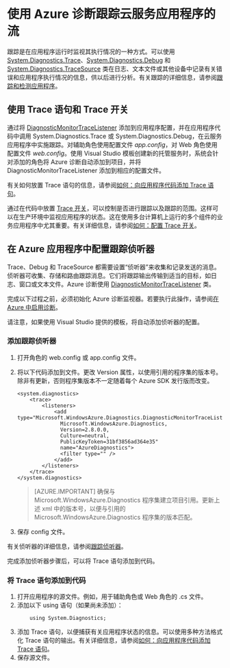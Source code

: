 <properties
	pageTitle="使用 Azure 诊断跟踪云服务应用程序中的流 | Azure"
	description="将跟踪消息添加到 Azure 应用程序，以帮助调试、性能度量、监视和流量分析等。"
	services="cloud-services"
	documentationCenter=".net"
	authors="rboucher"
	manager="jwhit"
	editor=""/>  


<tags
	ms.service="cloud-services"
	ms.workload="na"
	ms.tgt_pltfrm="na"
	ms.devlang="dotnet"
	ms.topic="article"
	ms.date="02/20/2016"
	wacn.date="12/26/2016"
	ms.author="robb"/>



# 使用 Azure 诊断跟踪云服务应用程序的流

跟踪是在应用程序运行时监视其执行情况的一种方式。可以使用 [System.Diagnostics.Trace](https://msdn.microsoft.com/zh-cn/library/system.diagnostics.trace.aspx)、[System.Diagnostics.Debug](https://msdn.microsoft.com/zh-cn/library/system.diagnostics.debug.aspx) 和 [System.Diagnostics.TraceSource](https://msdn.microsoft.com/zh-cn/library/system.diagnostics.tracesource.aspx) 类在日志、文本文件或其他设备中记录有关错误和应用程序执行情况的信息，供以后进行分析。有关跟踪的详细信息，请参阅[跟踪和检测应用程序](https://msdn.microsoft.com/zh-cn/library/zs6s4h68.aspx)。


## 使用 Trace 语句和 Trace 开关

通过将 [DiagnosticMonitorTraceListener](https://msdn.microsoft.com/zh-cn/library/azure/microsoft.windowsazure.diagnostics.diagnosticmonitortracelistener.aspx) 添加到应用程序配置，并在应用程序代码中调用 System.Diagnostics.Trace 或 System.Diagnostics.Debug，在云服务应用程序中实施跟踪。对辅助角色使用配置文件 *app.config*，对 Web 角色使用配置文件 *web.config*。使用 Visual Studio 模板创建新的托管服务时，系统会针对添加的角色将 Azure 诊断自动添加到项目，并将 DiagnosticMonitorTraceListener 添加到相应的配置文件。

有关如何放置 Trace 语句的信息，请参阅[如何：向应用程序代码添加 Trace 语句](https://msdn.microsoft.com/zh-cn/library/zd83saa2.aspx)。

通过在代码中放置 [Trace 开关](https://msdn.microsoft.com/zh-cn/library/3at424ac.aspx)，可以控制是否进行跟踪以及跟踪的范围。这样可以在生产环境中监视应用程序的状态。这在使用多台计算机上运行的多个组件的业务应用程序中尤其重要。有关详细信息，请参阅[如何：配置 Trace 开关](https://msdn.microsoft.com/zh-cn/library/t06xyy08.aspx)。

## 在 Azure 应用程序中配置跟踪侦听器

Trace、Debug 和 TraceSource 都需要设置“侦听器”来收集和记录发送的消息。侦听器可收集、存储和路由跟踪消息。它们将跟踪输出传输到适当的目标，如日志、窗口或文本文件。Azure 诊断使用 [DiagnosticMonitorTraceListener](https://msdn.microsoft.com/zh-cn/library/azure/microsoft.windowsazure.diagnostics.diagnosticmonitortracelistener.aspx) 类。

完成以下过程之前，必须初始化 Azure 诊断监视器。若要执行此操作，请参阅[在 Azure 中启用诊断](/documentation/articles/cloud-services-dotnet-diagnostics/)。

请注意，如果使用 Visual Studio 提供的模板，将自动添加侦听器的配置。


### 添加跟踪侦听器

1. 打开角色的 web.config 或 app.config 文件。
2. 将以下代码添加到文件。更改 Version 属性，以使用引用的程序集的版本号。除非有更新，否则程序集版本不一定随着每个 Azure SDK 发行版而改变。

	```
	<system.diagnostics>
		<trace>
			<listeners>
				<add type="Microsoft.WindowsAzure.Diagnostics.DiagnosticMonitorTraceListener,
		          Microsoft.WindowsAzure.Diagnostics,
		          Version=2.8.0.0,
		          Culture=neutral,
		          PublicKeyToken=31bf3856ad364e35"
		          name="AzureDiagnostics">
			  	  <filter type="" />
				</add>
			</listeners>
		</trace>
	</system.diagnostics>
	```
	>[AZURE.IMPORTANT] 确保与 Microsoft.WindowsAzure.Diagnostics 程序集建立项目引用。更新上述 xml 中的版本号，以便与引用的 Microsoft.WindowsAzure.Diagnostics 程序集的版本匹配。

3. 保存 config 文件。

有关侦听器的详细信息，请参阅[跟踪侦听器](https://msdn.microsoft.com/zh-cn/library/4y5y10s7.aspx)。

完成添加侦听器步骤后，可以将 Trace 语句添加到代码。


### 将 Trace 语句添加到代码

1. 打开应用程序的源文件。例如，用于辅助角色或 Web 角色的 <RoleName>.cs 文件。
2. 添加以下 using 语句（如果尚未添加）：
	```
	    using System.Diagnostics;
	```
3. 添加 Trace 语句，以便捕获有关应用程序状态的信息。可以使用多种方法格式化 Trace 语句的输出。有关详细信息，请参阅[如何：向应用程序代码添加 Trace 语句](https://msdn.microsoft.com/zh-cn/library/zd83saa2.aspx)。
4. 保存源文件。

<!---HONumber=Mooncake_Quality_Review_1215_2016-->